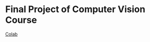 # Final Project of Computer Vision Course

[Colab](https://colab.research.google.com/drive/12EbR_e7cUCF293xCc4Vr-5iSvxqyBjeE?hl=vi#scrollTo=7VuM05J9p4jS)
